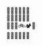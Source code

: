 🌳🌳🌳🌳🌳🌳<br />
🌲🌳🌳🌳🌳🌳<br />
🌳🌲🌲🚲🏕️🌳<br />
🌲🌳🌲🌲🌳🌳<br />
<!--
**andy-esch/andy-esch** is a ✨ _special_ ✨ repository because its `README.md` (this file) appears on your GitHub profile.

Here are some ideas to get you started:

- 🔭 I’m currently working on ...
- 🌱 I’m currently learning ...
- 👯 I’m looking to collaborate on ...
- 🤔 I’m looking for help with ...
- 💬 Ask me about ...
- 📫 How to reach me: ...
- 😄 Pronouns: ...
- ⚡ Fun fact: ...
-->
